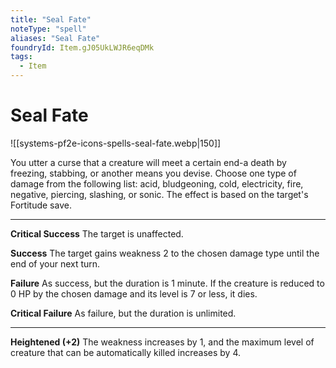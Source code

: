 ```yaml
---
title: "Seal Fate"
noteType: "spell"
aliases: "Seal Fate"
foundryId: Item.gJ05UkLWJR6eqDMk
tags:
  - Item
---
```


# Seal Fate
![[systems-pf2e-icons-spells-seal-fate.webp|150]]

You utter a curse that a creature will meet a certain end-a death by freezing, stabbing, or another means you devise. Choose one type of damage from the following list: acid, bludgeoning, cold, electricity, fire, negative, piercing, slashing, or sonic. The effect is based on the target's Fortitude save.

* * *

**Critical Success** The target is unaffected.

**Success** The target gains weakness 2 to the chosen damage type until the end of your next turn.

**Failure** As success, but the duration is 1 minute. If the creature is reduced to 0 HP by the chosen damage and its level is 7 or less, it dies.

**Critical Failure** As failure, but the duration is unlimited.

* * *

**Heightened (+2)** The weakness increases by 1, and the maximum level of creature that can be automatically killed increases by 4.
